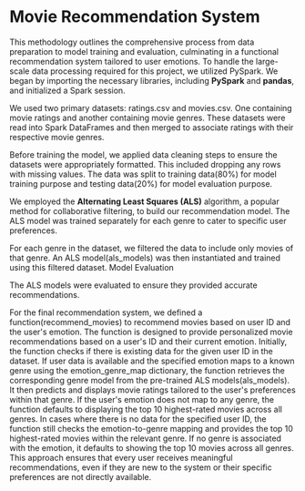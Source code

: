 # Movie Recommendation System

This methodology outlines the comprehensive process from data preparation to model training and evaluation, culminating in a functional recommendation system tailored to user emotions.
To handle the large-scale data processing required for this project, we utilized PySpark. We began by importing the necessary libraries, including **PySpark** and **pandas**, and initialized a Spark session.

We used two primary datasets: ratings.csv and movies.csv. One containing movie ratings and another containing movie genres. These datasets were read into Spark DataFrames and then merged to associate ratings with their respective movie genres.

Before training the model, we applied data cleaning steps to ensure the datasets were appropriately formatted. This included dropping any rows with missing values. The data was split to training data(80%) for model training purpose and testing data(20%) for model evaluation purpose.


We employed the **Alternating Least Squares (ALS)** algorithm, a popular method for collaborative filtering, to build our recommendation model. The ALS model was trained separately for each genre to cater to specific user preferences.

For each genre in the dataset, we filtered the data to include only movies of that genre. An ALS model(als_models) was then instantiated and trained using this filtered dataset.
Model Evaluation

The ALS models were evaluated to ensure they provided accurate recommendations. 

For the final recommendation system, we defined a function(recommend_movies) to recommend movies based on user ID and the user's emotion. The function is designed to provide personalized movie recommendations based on a user's ID and their current emotion. Initially, the function checks if there is existing data for the given user ID in the dataset. If user data is available and the specified emotion maps to a known genre using the emotion_genre_map dictionary, the function retrieves the corresponding genre model from the pre-trained ALS models(als_models). It then predicts and displays movie ratings tailored to the user's preferences within that genre. If the user's emotion does not map to any genre, the function defaults to displaying the top 10 highest-rated movies across all genres. In cases where there is no data for the specified user ID, the function still checks the emotion-to-genre mapping and provides the top 10 highest-rated movies within the relevant genre. If no genre is associated with the emotion, it defaults to showing the top 10 movies across all genres. This approach ensures that every user receives meaningful recommendations, even if they are new to the system or their specific preferences are not directly available.
